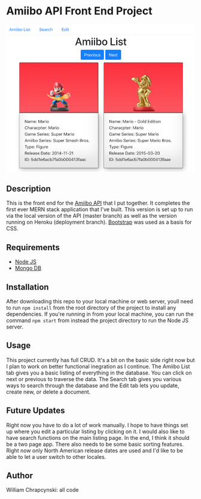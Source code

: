 # Amiibo API Front End Project

![example image](images/example.png)

## Description
This is the front end for the [Amiibo API](https://github.com/wchrapcynski/Amiibo-API) that I put together. It completes the first ever MERN stack application that I've built. This version is set up to run via the local version of the API (master branch) as well as the version running on Heroku (deployment branch). [Bootstrap](https://getbootstrap.com/) was used as a basis for CSS.

## Requirements

- [Node JS](https://nodejs.org/en/)
- [Mongo DB](https://www.mongodb.com/download-center)

## Installation

After downloading this repo to your local machine or web server, youll need to run `npm install` from the root directory of the project to install any dependencies. If you're running in from your local machine, you can run the command `npm start` from instead the project directory to run the Node JS server.

## Usage

This project currently has full CRUD. It's a bit on the basic side right now but I plan to work on better functional inegration as I continue. The Amiibo List tab gives you a basic listing of everything in the database. You can click on next or previous to traverse the data. The Search tab gives you various ways to search through the database and the Edit tab lets you update, create new, or delete a document. 

## Future Updates

Right now you have to do a lot of work manually. I hope to have things set up where you edit a particular listing by clicking on it. I would also like to have search functions on the main listing page. In the end, I think it should be a two page app. There also needs to be some basic sorting features. Right now only North American release dates are used and I'd like to be able to let a user switch to other locales.  

## Author

William Chrapcynski: all code